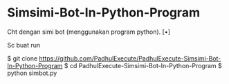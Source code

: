 # Simsimi-Bot-In-Python-Program
Cht dengan simi bot (menggunakan program python). [•]



Sc buat run

$ git clone https://github.com/PadhulExecute/PadhulExecute-Simsimi-Bot-In-Python-Program
$ cd PadhulExecute-Simsimi-Bot-In-Python-Program
$ python simbot.py
